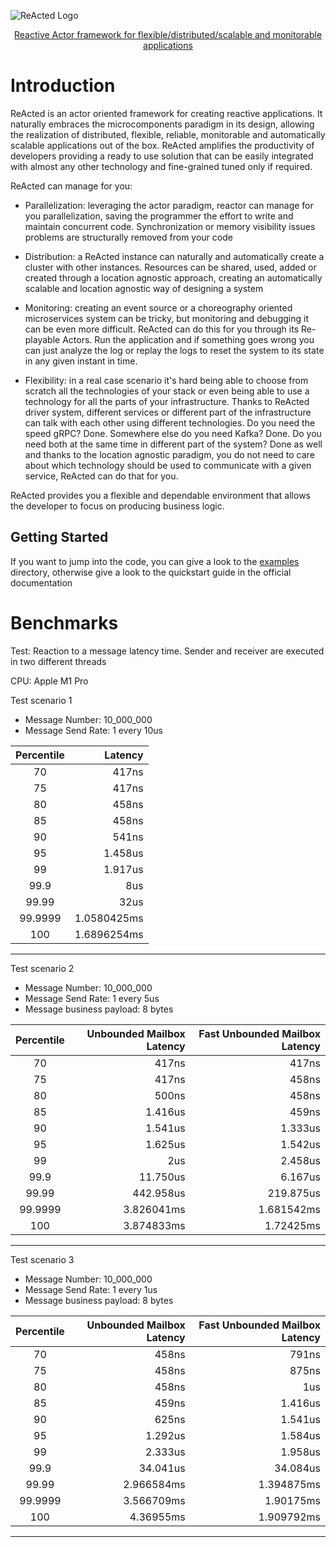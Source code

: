 ![ReActed Logo](https://github.com/reacted-io/reacted/blob/master/doc/artwork/logo.png)

<p align="center">
<a href="https://www.reacted.io">Reactive Actor framework for flexible/distributed/scalable and monitorable applications</a>
</p>

# Introduction
 ReActed is an actor oriented framework for creating reactive applications. It naturally embraces the microcomponents
 paradigm in its design, allowing the realization of distributed, flexible, reliable, monitorable and automatically scalable
 applications out of the box. ReActed amplifies the productivity of developers providing a ready to use solution that can be
 easily integrated with almost any other technology and fine-grained tuned only if required.
 
 ReActed can manage for you:
 
 - Parallelization: leveraging the actor paradigm, reactor can manage for you parallelization, saving the programmer the
 effort to write and maintain concurrent code. Synchronization or memory visibility issues problems are structurally removed
 from your code
 
 - Distribution: a ReActed instance can naturally and automatically create a cluster with other instances. Resources can
 be shared, used, added or created through a location agnostic approach, creating an automatically scalable and location
 agnostic way of designing a system
 
 - Monitoring: creating an event source or a choreography oriented microservices system can be tricky,
  but monitoring and debugging it can be even more difficult. ReActed can do this for you through its Re-playable Actors. 
  Run the application and if something goes wrong you can just analyze the log or replay the logs to reset the system
  to its state in any given instant in time.
  
 - Flexibility: in a real case scenario it's hard being able to choose from scratch all the technologies of your stack
 or even being able to use a technology for all the parts of your infrastructure. Thanks to ReActed driver system,
 different services or different part of the infrastructure can talk with each other using different technologies.
 Do you need the speed gRPC? Done. Somewhere else do you need Kafka? Done. Do you need both at the same time in different
 part of the system? Done as well and thanks to the location agnostic paradigm, you do not need to care about which 
 technology should be used to communicate with a given service, ReActed can do that for you.  
  
ReActed provides you a flexible and dependable environment that allows the developer to focus on producing business logic.

## Getting Started

If you want to jump into the code, you can give a look to the [examples](https://github.com/reacted-io/reacted/blob/master/examples) directory, otherwise give a 
look to the quickstart guide in the official documentation

# Benchmarks

Test: Reaction to a message latency time. Sender and receiver are executed in two different threads

CPU: Apple M1 Pro

Test scenario 1 
* Message Number: 10_000_000
* Message Send Rate: 1 every 10us

|  Percentile  |      Latency |
|:------------:|-------------:|
|      70      |        417ns |
|      75      |        417ns |
|      80      |        458ns |
|      85      |        458ns |
 |      90      |        541ns |
|      95      |      1.458us |
|      99      |      1.917us |
|     99.9     |          8us |
|    99.99     |         32us |
|   99.9999    |  1.0580425ms |
|     100      |  1.6896254ms |
 ------------------------------

Test scenario 2
* Message Number: 10_000_000
* Message Send Rate: 1 every 5us
* Message business payload: 8 bytes

| Percentile | Unbounded Mailbox Latency | Fast Unbounded Mailbox Latency |
|:----------:|--------------------------:|-------------------------------:|
|     70     |                     417ns |                          417ns |
|     75     |                     417ns |                          458ns |
|     80     |                     500ns |                          458ns |
|     85     |                   1.416us |                          459ns |
|     90     |                   1.541us |                        1.333us |
|     95     |                   1.625us |                        1.542us |
|     99     |                       2us |                        2.458us |
|    99.9    |                  11.750us |                        6.167us |
|   99.99    |                 442.958us |                      219.875us |
|  99.9999   |                3.826041ms |                     1.681542ms |
|    100     |                3.874833ms |                      1.72425ms |
 ---------------------------------------------------------------------------

Test scenario 3
* Message Number: 10_000_000
* Message Send Rate: 1 every 1us
* Message business payload: 8 bytes

| Percentile | Unbounded Mailbox Latency | Fast Unbounded Mailbox Latency |
|:----------:|--------------------------:|-------------------------------:|
|     70     |                     458ns |                          791ns |
|     75     |                     458ns |                          875ns |
|     80     |                     458ns |                            1us |
|     85     |                     459ns |                        1.416us |
|     90     |                     625ns |                        1.541us |
|     95     |                   1.292us |                        1.584us |
|     99     |                   2.333us |                        1.958us |
|    99.9    |                  34.041us |                       34.084us |
|   99.99    |                2.966584ms |                     1.394875ms |
|  99.9999   |                3.566709ms |                      1.90175ms |
|    100     |                 4.36955ms |                     1.909792ms |
 ---------------------------------------------------------------------------